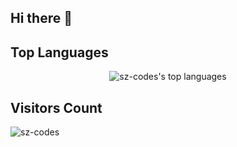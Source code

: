 ## Hi there 👋
## Top Languages
<p align="center">
  <img src="https://github-readme-stats.vercel.app/api/top-langs/?username=sz-codes&layout=compact&theme=radical" alt="sz-codes's top languages" />
</p>

## Visitors Count
<p align="left"> 
  <img src="https://komarev.com/ghpvc/?username=sz-codes&label=Profile%20views&color=0e75b6&style=flat" alt="sz-codes" /> 
</p>
<!--
**sz-codes/sz-codes** is a ✨ _special_ ✨ repository because its `README.md` (this file) appears on your GitHub profile.

Here are some ideas to get you started:

- 🔭 I’m currently working on ...
- 🌱 I’m currently learning ...
- 👯 I’m looking to collaborate on ...
- 🤔 I’m looking for help with ...
- 💬 Ask me about ...
- 📫 How to reach me: ...
- 😄 Pronouns: ...
- ⚡ Fun fact: ...
-->
